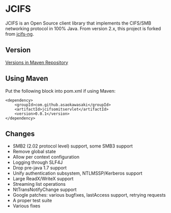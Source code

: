 JCIFS
=====

JCIFS is an Open Source client library that implements the CIFS/SMB networking protocol in 100% Java.
From version 2.x, this project is forked from [jcifs-ng](http://central.maven.org/maven2/org/codelibs/jcifs/).

## Version

[Versions in Maven Repository](https://github.com/asaokawasaki/jcifsngomitservlet/)

## Using Maven

Put the following block into pom.xml if using Maven:

    <dependency>
        <groupId>com.github.asaokawasaki</groupId>
        <artifactId>jcifsomitservlet</artifactId>
        <version>0.0.1</version>
    </dependency>

## Changes

 * SMB2 (2.02 protocol level) support, some SMB3 support
 * Remove global state
 * Allow per context configuration
 * Logging through SLF4J
 * Drop pre-java 1.7 support
 * Unify authentication subsystem, NTLMSSP/Kerberos support
 * Large ReadX/WriteX support
 * Streaming list operations
 * NtTransNotifyChange support
 * Google patches: various bugfixes, lastAccess support, retrying requests
 * A proper test suite
 * Various fixes

